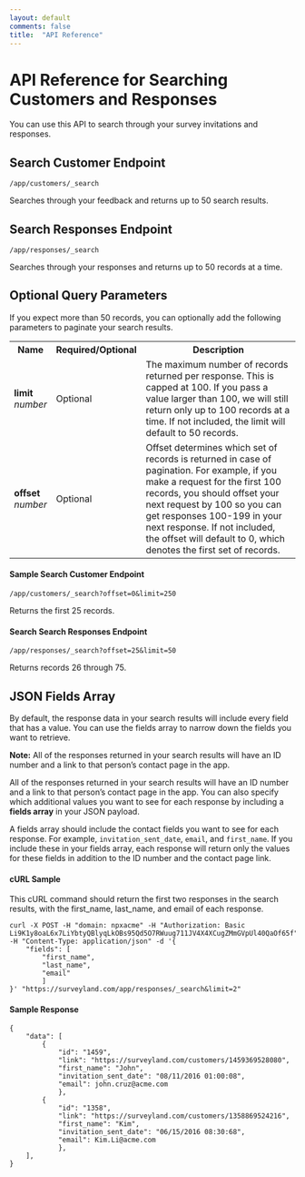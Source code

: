 ```yaml
---
layout: default
comments: false
title:  "API Reference"
---
```


# API Reference for Searching Customers and Responses
You can use this API to search through your survey invitations and responses.

## Search Customer Endpoint
```
/app/customers/_search
```
Searches through your feedback and returns up to 50 search results.

## Search Responses Endpoint
```
/app/responses/_search
```
Searches through your responses and returns up to 50 records at a time.

## Optional Query Parameters
If you expect more than 50 records, you can optionally add the following parameters to paginate your search results.

<table class="table">
   <tr>
      <th>Name</th>
      <th>Required/Optional</th>
      <th>Description</th>
   </tr>
   <tr>
      <td>
         <strong>limit</strong>
         <br><em>number</em>
      </td>
      <td>
         Optional
      </td>
      <td>
         The maximum number of records returned per response. This is capped at 100. If you pass a value larger than 100, we will still return only up to 100 records at a time.  If not included, the limit will default to 50 records.
      </td>
    </tr>
    <tr>
       <td>
          <strong>offset</strong>
          <br><em>number</em>
       </td>
       <td>
          Optional
       </td>
       <td>
          Offset determines which set of records is returned in case of pagination. For example, if you make a request for the first 100 records, you should offset your next request by 100 so you can get responses 100-199 in your next response.  If not included, the offset will default to 0, which denotes the first set of records.
       </td>
     </tr>
</table>

#### Sample Search Customer Endpoint
```
/app/customers/_search?offset=0&limit=250
```
Returns the first 25 records.

#### Search Search Responses Endpoint
```
/app/responses/_search?offset=25&limit=50
```
Returns records 26 through 75.


## JSON Fields Array
By default, the response data in your search results will include every field that has a value. You can use the fields array to narrow down the fields you want to retrieve.

**Note:** All of the responses returned in your search results will have an ID number and a link to that person’s contact page in the app.

All of the responses returned in your search results will have an ID number and a link to that person’s contact page in the app. You can also specify which additional values you want to see for each response by including  a **fields array** in your JSON payload.

A fields array should include the contact fields you want to see for each response. For example, ```invitation_sent_date```, ```email```, and ```first_name```. If you include these in your fields array, each response will return only the values for these fields in addition to the ID number and the contact page link.

#### cURL Sample
This cURL command should return the first two responses in the search results, with the first_name, last_name, and email of each response.

```
curl -X POST -H "domain: npxacme" -H "Authorization: Basic Li9K1y8oaL6x7LiYbtyQBlyqLkOBs95Qd5O7RWuug711JV4X4XCugZMmGVpUl40QaOf65f" -H "Content-Type: application/json" -d '{
    "fields": [
        "first_name",
        "last_name",
        "email"
        ]
}' "https://surveyland.com/app/responses/_search&limit=2"
```

#### Sample Response

```
{
    "data": [
        {
            "id": "1459",
            "link": "https://surveyland.com/customers/1459369528080",
            "first_name": "John",
            "invitation_sent_date": "08/11/2016 01:00:08",
            "email": john.cruz@acme.com
            },
        {
            "id": "1358",
            "link": "https://surveyland.com/customers/1358869524216",
            "first_name": "Kim",
            "invitation_sent_date": "06/15/2016 08:30:68",
            "email": Kim.Li@acme.com
            },
    ],
}
```
